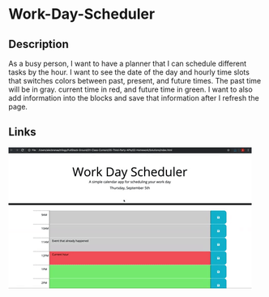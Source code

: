 # Work-Day-Scheduler
## Description

As a busy person, I want to have a planner that I can schedule different tasks by the hour. I want to see the date of the day and hourly time slots that switches colors between past, present, and future times. The past time will be in gray. current time in red, and future time in green. I want to also add information into the blocks and save that information after I refresh the page.

## Links


![animated picture of finished website](./Assets/05-third-party-apis-homework-demo.gif)